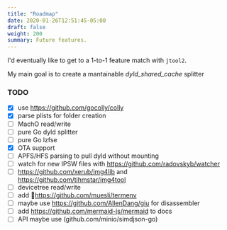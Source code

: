 ```yaml
---
title: "Roadmap"
date: 2020-01-26T12:51:45-05:00
draft: false
weight: 200
summary: Future features.
---
```


I'd eventually like to get to a 1-to-1 feature match with `jtool2`.

My main goal is to create a mantainable _dyld_shared_cache_ splitter

### TODO

- [x] use https://github.com/gocolly/colly
- [x] parse plists for folder creation
- [ ] MachO read/write
- [ ] pure Go dyld splitter
- [ ] pure Go lzfse
- [x] OTA support
- [ ] APFS/HFS parsing to pull dyld without mounting
- [ ] watch for new IPSW files with https://github.com/radovskyb/watcher
- [ ] https://github.com/xerub/img4lib and https://github.com/tihmstar/img4tool
- [ ] devicetree read/write
- [ ] add 💄https://github.com/muesli/termenv
- [ ] maybe use https://github.com/AllenDang/giu for disassembler
- [ ] add https://github.com/mermaid-js/mermaid to docs
- [ ] API maybe use (github.com/minio/simdjson-go)
